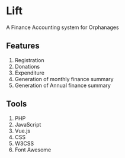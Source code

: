 # Lift
A Finance Accounting system for Orphanages
## Features
1. Registration
2. Donations
3. Expenditure
4. Generation of monthly finance summary
4. Generation of Annual finance summary

## Tools
1. PHP
2. JavaScript
2. Vue.js
3. CSS
4. W3CSS
5. Font Awesome
